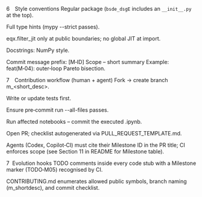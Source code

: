 
6 Style conventions
Regular package (`bsde_dsgE` includes an `__init__.py` at the top).

Full type hints (mypy --strict passes).

eqx.filter_jit only at public boundaries; no global JIT at import.

Docstrings: NumPy style.

Commit message prefix: [M‑ID] Scope – short summary
Example: feat(M‑04): outer‑loop Pareto bisection.

7 Contribution workflow (human + agent)
Fork → create branch m<ID>_<short_desc>.

Write or update tests first.

Ensure pre‑commit run --all-files passes.

Run affected notebooks – commit the executed .ipynb.

Open PR; checklist autogenerated via PULL_REQUEST_TEMPLATE.md.

Agents (Codex, Copilot‑CI) must cite their Milestone ID in the PR
title; CI enforces scope (see Section 11 in README for Milestone table).


7  Evolution hooks
TODO comments inside every code stub with a Milestone marker
(TODO‑M05) recognised by CI.

CONTRIBUTING.md enumerates allowed public symbols, branch naming
(m<ID>_shortdesc), and commit checklist.
